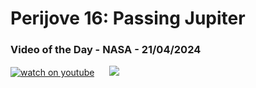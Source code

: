 # Perijove 16: Passing Jupiter
### Video of the Day - NASA - 21/04/2024
[![watch on youtube](https://img.youtube.com/vi/c4TU3arrZR8/mqdefault.jpg)](https://www.youtube.com/embed/c4TU3arrZR8?rel=0)&nbsp; &nbsp; &nbsp; <img src="https://github-readme-streak-stats.herokuapp.com/?user=tempo-riz&theme=cobalt" >



  
